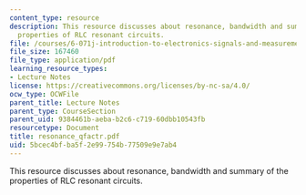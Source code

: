 ```yaml
---
content_type: resource
description: This resource discusses about resonance, bandwidth and summary of the
  properties of RLC resonant circuits.
file: /courses/6-071j-introduction-to-electronics-signals-and-measurement-spring-2006/5bcec4bfba5f2e99754b77509e9e7ab4_resonance_qfactr.pdf
file_size: 167460
file_type: application/pdf
learning_resource_types:
- Lecture Notes
license: https://creativecommons.org/licenses/by-nc-sa/4.0/
ocw_type: OCWFile
parent_title: Lecture Notes
parent_type: CourseSection
parent_uid: 9384461b-aeba-b2c6-c719-60dbb10543fb
resourcetype: Document
title: resonance_qfactr.pdf
uid: 5bcec4bf-ba5f-2e99-754b-77509e9e7ab4
---
```

This resource discusses about resonance, bandwidth and summary of the properties of RLC resonant circuits.